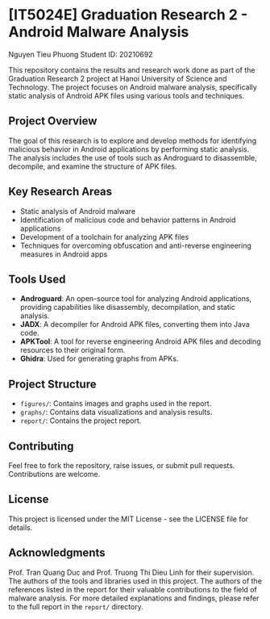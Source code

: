 # [IT5024E] Graduation Research 2 - Android Malware Analysis
Nguyen Tieu Phuong
Student ID: 20210692

This repository contains the results and research work done as part of the Graduation Research 2 project at Hanoi University of Science and Technology. The project focuses on Android malware analysis, specifically static analysis of Android APK files using various tools and techniques.

## Project Overview

The goal of this research is to explore and develop methods for identifying malicious behavior in Android applications by performing static analysis. The analysis includes the use of tools such as Androguard to disassemble, decompile, and examine the structure of APK files.

## Key Research Areas

- Static analysis of Android malware
- Identification of malicious code and behavior patterns in Android applications
- Development of a toolchain for analyzing APK files
- Techniques for overcoming obfuscation and anti-reverse engineering measures in Android apps

## Tools Used

- **Androguard**: An open-source tool for analyzing Android applications, providing capabilities like disassembly, decompilation, and static analysis.
- **JADX**: A decompiler for Android APK files, converting them into Java code.
- **APKTool**: A tool for reverse engineering Android APK files and decoding resources to their original form.
- **Ghidra**: Used for generating graphs from APKs.

## Project Structure

- `figures/`: Contains images and graphs used in the report.
- `graphs/`: Contains data visualizations and analysis results.
- `report/`: Contains the project report.

## Contributing
Feel free to fork the repository, raise issues, or submit pull requests. Contributions are welcome.

## License
This project is licensed under the MIT License - see the LICENSE file for details.

## Acknowledgments
Prof. Tran Quang Duc and Prof. Truong Thi Dieu Linh for their supervision.
The authors of the tools and libraries used in this project.
The authors of the references listed in the report for their valuable contributions to the field of malware analysis.
For more detailed explanations and findings, please refer to the full report in the `report/` directory.
